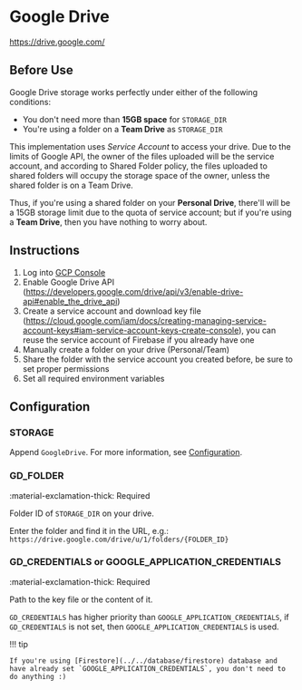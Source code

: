 # Google Drive

<https://drive.google.com/>

## Before Use

Google Drive storage works perfectly under either of the following conditions:

- You don't need more than **15GB space** for `STORAGE_DIR`
- You're using a folder on a **Team Drive** as `STORAGE_DIR`

This implementation uses _Service Account_ to access your drive. Due to the limits of Google API, the owner of the files uploaded will be the service account, and according to Shared Folder policy, the files uploaded to shared folders will occupy the storage space of the owner, unless the shared folder is on a Team Drive.

Thus, if you're using a shared folder on your **Personal Drive**, there'll will be a 15GB storage limit due to the quota of service account; but if you're using a **Team Drive**, then you have nothing to worry about.

## Instructions

1.  Log into [GCP Console](https://console.cloud.google.com/)
2.  Enable Google Drive API (<https://developers.google.com/drive/api/v3/enable-drive-api#enable_the_drive_api>)
3.  Create a service account and download key file (<https://cloud.google.com/iam/docs/creating-managing-service-account-keys#iam-service-account-keys-create-console>),
    you can reuse the service account of Firebase if you already have one
4.  Manually create a folder on your drive (Personal/Team)
5.  Share the folder with the service account you created before, be sure to set proper permissions
6.  Set all required environment variables

## Configuration

### STORAGE

Append `GoogleDrive`. For more information, see [Configuration](../../start/configuration/#storage).

### GD_FOLDER

:material-exclamation-thick: Required

Folder ID of `STORAGE_DIR` on your drive.

Enter the folder and find it in the URL, e.g.: `https://drive.google.com/drive/u/1/folders/{FOLDER_ID}`

### GD_CREDENTIALS or GOOGLE_APPLICATION_CREDENTIALS

:material-exclamation-thick: Required

Path to the key file or the content of it.

`GD_CREDENTIALS` has higher priority than `GOOGLE_APPLICATION_CREDENTIALS`, if `GD_CREDENTIALS` is not set, then `GOOGLE_APPLICATION_CREDENTIALS` is used.

!!! tip

    If you're using [Firestore](../../database/firestore) database and have already set `GOOGLE_APPLICATION_CREDENTIALS`, you don't need to do anything :)
